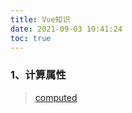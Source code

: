 ```yaml
---
title: Vue知识
date: 2021-09-03 19:41:24
toc: true
---
```


### 1、计算属性
>[computed](/All/frame/vue/computed "计算属性")